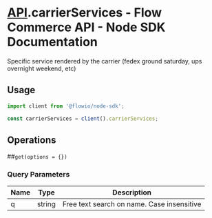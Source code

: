 # [API](README.md).carrierServices - Flow Commerce API - Node SDK Documentation

Specific service rendered by the carrier (fedex ground saturday, ups overnight weekend, etc)

## Usage

```JavaScript
import client from '@flowio/node-sdk';

const carrierServices = client().carrierServices;
```

## Operations

##`get(options = {})`


### Query Parameters

| Name  | Type | Description |
| ---- | ---- | ---- |
| q | string | Free text search on name. Case insensitive |

